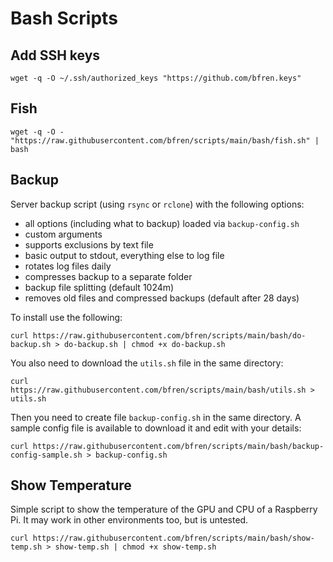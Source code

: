 # Bash Scripts

## Add SSH keys

`wget -q -O ~/.ssh/authorized_keys "https://github.com/bfren.keys"`

## Fish

`wget -q -O - "https://raw.githubusercontent.com/bfren/scripts/main/bash/fish.sh" | bash`

## Backup

Server backup script (using `rsync` or `rclone`) with the following options:

- all options (including what to backup) loaded via `backup-config.sh`
- custom arguments
- supports exclusions by text file
- basic output to stdout, everything else to log file
- rotates log files daily
- compresses backup to a separate folder
- backup file splitting (default 1024m)
- removes old files and compressed backups (default after 28 days)

To install use the following:

`curl https://raw.githubusercontent.com/bfren/scripts/main/bash/do-backup.sh > do-backup.sh | chmod +x do-backup.sh`

You also need to download the `utils.sh` file in the same directory:

`curl https://raw.githubusercontent.com/bfren/scripts/main/bash/utils.sh > utils.sh`

Then you need to create file `backup-config.sh` in the same directory.  A sample config file is available to download it
and edit with your details:

`curl https://raw.githubusercontent.com/bfren/scripts/main/bash/backup-config-sample.sh > backup-config.sh`

## Show Temperature

Simple script to show the temperature of the GPU and CPU of a Raspberry Pi.  It may work in other environments too,
but is untested.

`curl https://raw.githubusercontent.com/bfren/scripts/main/bash/show-temp.sh > show-temp.sh | chmod +x show-temp.sh`
